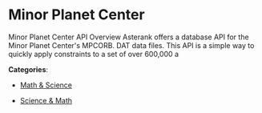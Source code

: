 # Minor Planet Center

Minor Planet Center API Overview Asterank offers a database API for the Minor Planet Center's MPCORB. DAT data files. This API is a simple way to quickly apply constraints to a set of over 600,000 a

**Categories**:

- [Math & Science](https://github/apis-list/apis-list#math-and-science)

- [Science & Math](https://github/apis-list/apis-list#science-and-math)



